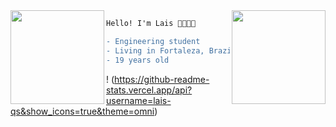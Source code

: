 <img align="right" height="150" src="https://media.giphy.com/media/7BMombVTYBkr2Jr5OV/giphy.gif"/>
<img align="left" height="150" src="https://media.giphy.com/media/mcE0AnzmH2azVyIkwy/giphy.gif"/>
                                    
```diff
Hello! I'm Lais 👩🏽‍💻🌸

- Engineering student
- Living in Fortaleza, Brazil 
- 19 years old

```
! (https://github-readme-stats.vercel.app/api?username=lais-qs&show_icons=true&theme=omni)
